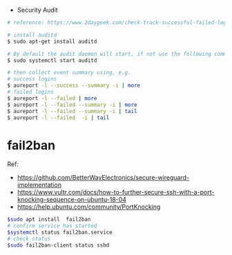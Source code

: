 


- Security Audit

```sh
# reference: https://www.2daygeek.com/check-track-successful-failed-login-attempts-linux/

# install auditd
$ sudo apt-get install auditd

# By default the audit daemon will start, if not use the following commands to kikstart.
$ sudo systemctl start auditd

# then collect event summary using, e.g.
# success logins
$ aureport -l --success --summary -i | more
# failed logins
$ aureport -l --failed | more
$ aureport -l --failed --summary -i | more
$ aureport -l --failed --summary -i | tail
$ aureport -l --failed  -i | tail

```


# fail2ban

Ref: 
- https://github.com/BetterWayElectronics/secure-wireguard-implementation
- https://www.vultr.com/docs/how-to-further-secure-ssh-with-a-port-knocking-sequence-on-ubuntu-18-04
- https://help.ubuntu.com/community/PortKnocking

```sh
$sudo apt install  fail2ban
# confirm service has started
$systemctl status fail2ban.service
# check status
$sudo fail2ban-client status sshd
```





